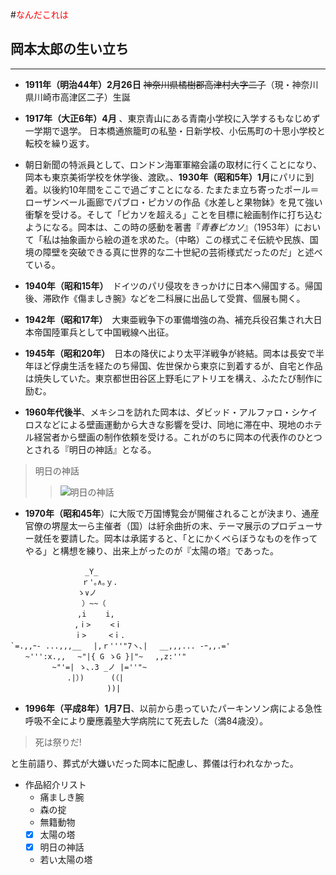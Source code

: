 #<font color="Red">なんだこれは</font>
## 岡本太郎の生い立ち
***
* **1911年（明治44年）2月26日** ~~神奈川県橘樹郡高津村大字二子~~（現・神奈川県川崎市高津区二子）生誕

* **1917年（大正6年）4月** 、東京青山にある青南小学校に入学するもなじめず一学期で退学。
日本橋通旅籠町の私塾・日新学校、小伝馬町の十思小学校と転校を繰り返す。

* 朝日新聞の特派員として、ロンドン海軍軍縮会議の取材に行くことになり、岡本も東京美術学校を休学後、渡欧。、**1930年（昭和5年）1月**にパリに到着。以後約10年間をここで過ごすことになる.
たまたま立ち寄ったポール＝ローザンベール画廊でパブロ・ピカソの作品《水差しと果物鉢》を見て強い衝撃を受ける。そして「ピカソを超える」ことを目標に絵画制作に打ち込むようになる。岡本は、この時の感動を著書『_青春ピカソ_』（1953年）において「私は抽象画から絵の道を求めた。（中略）この様式こそ伝統や民族、国境の障壁を突破できる真に世界的な二十世紀の芸術様式だったのだ」と述べている。

* **1940年（昭和15年）**　ドイツのパリ侵攻をきっかけに日本へ帰国する。帰国後、滞欧作《傷ましき腕》などを二科展に出品して受賞、個展も開く。

* **1942年（昭和17年）**　大東亜戦争下の軍備増強の為、補充兵役召集され大日本帝国陸軍兵として中国戦線へ出征。

* **1945年（昭和20年）**　日本の降伏により太平洋戦争が終結。岡本は長安で半年ほど俘虜生活を経たのち帰国、佐世保から東京に到着するが、自宅と作品は焼失していた。東京都世田谷区上野毛にアトリエを構え、ふたたび制作に励む。

* **1960年代後半**、メキシコを訪れた岡本は、ダビッド・アルファロ・シケイロスなどによる壁画運動から大きな影響を受け、同地に滞在中、現地のホテル経営者から壁画の制作依頼を受ける。これがのちに岡本の代表作のひとつとされる『明日の神話』となる。
> 明日の神話
>> ![明日の神話](https://www.asunoshinwa.or.jp/assets/images/asunoshinwa_mvis.jpg "明日の神話")
      
* **1970年（昭和45年**）に大阪で万国博覧会が開催されることが決まり、通産官僚の堺屋太一ら主催者（国）は紆余曲折の末、テーマ展示のプロデューサー就任を要請した。岡本は承諾すると、「とにかくべらぼうなものを作ってやる」と構想を練り、出来上がったのが『太陽の塔』であった。
```****太陽の塔
　　　　　　　　　　_Y_ 
　 　 　 　 　 　 ｒ'｡∧｡ｙ. 
　　　　　　　　　ゝ∨ノ　　　　
　　　　　　　　　 ）~~（ 　 　 　 　　
　　　　　　　　　,i　　 i, 　 　 　 　 　 　　　　　　
　　　　　　　　 ,ｉ>　　 <ｉ 　 　 
　　　　　　　　 ｉ>　　　<ｉ. 　 　
`=.,,ｰ- ...,,,__　 |,ｒ'''"7ヽ､|　 __,,,... -ｰ,,.=' 　 　 　 　
　　~''':x.,,　 ~"|{ G ゝG }|"~　 ,,z:''" 　 　 　 　 　 　 　 　 　　　 
　　　　　 ~"'=| ゝ､.3 _ノ |=''"~ 　 　 　
　　　　　　　 .|）) 　　　(（| 　 　　　　
　　　　　　　　　　　　　))| 　
```
* **1996年（平成8年）1月7日**、以前から患っていたパーキンソン病による急性呼吸不全により慶應義塾大学病院にて死去した（満84歳没）。
> 死は祭りだ!

と生前語り、葬式が大嫌いだった岡本に配慮し、葬儀は行われなかった。



- 作品紹介リスト
  - 痛ましき腕
  - 森の掟
  - 無籍動物
  -[x] 太陽の塔
  -[x]  明日の神話
  - 若い太陽の塔
